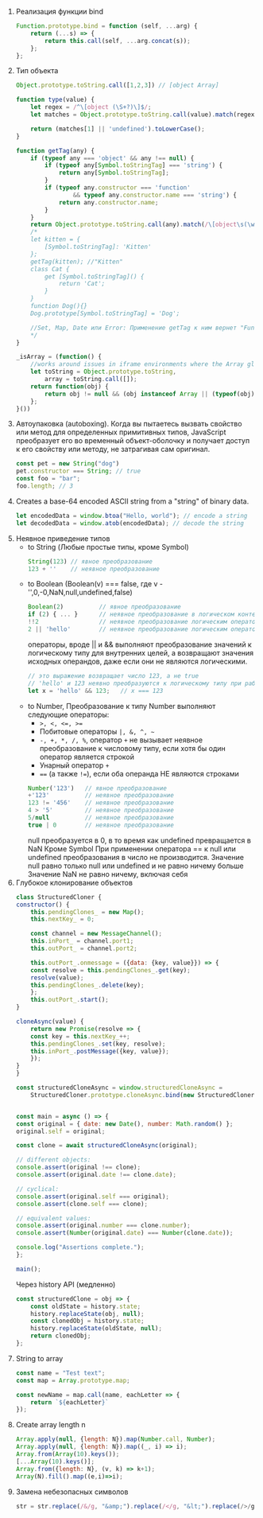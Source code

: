 1.  Реализация функции bind
    ```javascript
    Function.prototype.bind = function (self, ...arg) {
        return (...s) => {
            return this.call(self, ...arg.concat(s));
        };
    };
    ```
2. Тип объекта
    ```javascript
    Object.prototype.toString.call([1,2,3]) // [object Array]

    function type(value) {
        let regex = /^\[object (\S+?)\]$/;
        let matches = Object.prototype.toString.call(value).match(regex) || [];

        return (matches[1] || 'undefined').toLowerCase();
    }

    function getTag(any) {
        if (typeof any === 'object' && any !== null) {
            if (typeof any[Symbol.toStringTag] === 'string') {
                return any[Symbol.toStringTag];
            }
            if (typeof any.constructor === 'function' 
                    && typeof any.constructor.name === 'string') {
                return any.constructor.name;
            }
        }
        return Object.prototype.toString.call(any).match(/\[object\s(\w+)]/)[1];
        /*
        let kitten = {
            [Symbol.toStringTag]: 'Kitten'
        };
        getTag(kitten); //"Kitten"
        class Cat {
            get [Symbol.toStringTag]() {
                return 'Cat';
            }
        }
        function Dog(){}
        Dog.prototype[Symbol.toStringTag] = 'Dog';

        //Set, Map, Date или Error: Применение getTag к ним вернет "Function", потому что это и есть функции — конструкторы итерируемых коллекций, даты и ошибки. От экземпляров мы получим соответственно — "Set", "Map", "Date" и "Error".
        */
    }

    _isArray = (function() { 
        //works around issues in iframe environments where the Array global isn't shared, thus if the object originates in a different window/iframe, "(obj instanceof Array)" will evaluate false. We added some speed optimizations to avoid Object.prototype.toString.call() unless it's absolutely necessary because it's VERY slow (like 20x slower)
        let toString = Object.prototype.toString,
            array = toString.call([]);
        return function(obj) {
            return obj != null && (obj instanceof Array || (typeof(obj) === "object" && !!obj.push && toString.call(obj) === array));
        };
    }())
    ```
3. Автоупаковка (autoboxing). Когда вы пытаетесь вызвать свойство или метод для определенных примитивных типов, JavaScript преобразует его во временный объект-оболочку и получает доступ к его свойству или методу, не затрагивая сам оригинал.
    ```javascript
    const pet = new String("dog")
    pet.constructor === String; // true
    const foo = "bar";
    foo.length; // 3
    ```
4. Creates a base-64 encoded ASCII string from a "string" of binary data.
    ```javascript
    let encodedData = window.btoa("Hello, world"); // encode a string
    let decodedData = window.atob(encodedData); // decode the string
    ```
5. Неявное приведение типов
    * to String (Любые простые типы, кроме Symbol)
        ```javascript
        String(123) // явное преобразование
        123 + ''    // неявное преобразование
        ```
    * to Boolean (Boolean(v) === false, где v - '',0,-0,NaN,null,undefined,false)
        ```javascript
        Boolean(2)          // явное преобразование
        if (2) { ... }      // неявное преобразование в логическом контексте
        !!2                 // неявное преобразование логическим оператором
        2 || 'hello'        // неявное преобразование логическим оператором
        ```
        операторы, вроде || и && выполняют преобразование значений к логическому типу для внутренних целей, а возвращают значения исходных операндов, даже если они не являются логическими.
        ```javascript
        // это выражение возвращает число 123, а не true
        // 'hello' и 123 неявно преобразуются к логическому типу при работе оператора && для вычисления значения выражения
        let x = 'hello' && 123;   // x === 123
        ```
    * to Number, Преобразование к типу Number выполняют следующие операторы: 
        * `>, <, <=, >=`
        * Побитовые операторы `|, &, ^, ~`
        * `-, +, *, /, %`, оператор `+` не вызывает неявное преобразование к числовому типу, если хотя бы один оператор является строкой
        * Унарный оператор `+`
        * `==` (а также `!=`), если оба операнда НЕ являются строками
        ```javascript
        Number('123')   // явное преобразование
        +'123'          // неявное преобразование
        123 != '456'    // неявное преобразование
        4 > '5'         // неявное преобразование
        5/null          // неявное преобразование
        true | 0        // неявное преобразование
        ```
        null преобразуется в 0, в то время как undefined превращается в NaN
        Кроме Symbol
        При применении оператора == к null или undefined преобразования в число не производится. Значение null равно только null или undefined и не равно ничему больше
        Значение NaN не равно ничему, включая себя
6. Глубокое клонирование объектов
    ```javascript
    class StructuredCloner {
    constructor() {
        this.pendingClones_ = new Map();
        this.nextKey_ = 0;

        const channel = new MessageChannel();
        this.inPort_ = channel.port1;
        this.outPort_ = channel.port2;

        this.outPort_.onmessage = ({data: {key, value}}) => {
        const resolve = this.pendingClones_.get(key);
        resolve(value);
        this.pendingClones_.delete(key);
        };
        this.outPort_.start();
    }

    cloneAsync(value) {
        return new Promise(resolve => {
        const key = this.nextKey_++;
        this.pendingClones_.set(key, resolve);
        this.inPort_.postMessage({key, value});
        });
    }
    }

    const structuredCloneAsync = window.structuredCloneAsync =
        StructuredCloner.prototype.cloneAsync.bind(new StructuredCloner);


    const main = async () => {
    const original = { date: new Date(), number: Math.random() };
    original.self = original;

    const clone = await structuredCloneAsync(original);

    // different objects:
    console.assert(original !== clone);
    console.assert(original.date !== clone.date);

    // cyclical:
    console.assert(original.self === original);
    console.assert(clone.self === clone);

    // equivalent values:
    console.assert(original.number === clone.number);
    console.assert(Number(original.date) === Number(clone.date));

    console.log("Assertions complete.");
    };

    main();
    ```
    Через history API (медленно)
    ```javascript
    const structuredClone = obj => {
        const oldState = history.state;
        history.replaceState(obj, null);
        const clonedObj = history.state;
        history.replaceState(oldState, null);
        return clonedObj;
    };
    ```
7. String to array
    ```javascript
    const name = "Test text";
    const map = Array.prototype.map;

    const newName = map.call(name, eachLetter => {
        return `${eachLetter}`
    });
    ```
8. Create array length n
    ```javascript
    Array.apply(null, {length: N}).map(Number.call, Number);
    Array.apply(null, {length: N}).map((_, i) => i);
    Array.from(Array(10).keys());
    [...Array(10).keys()];
    Array.from({length: N}, (v, k) => k+1);
    Array(N).fill().map((e,i)=>i);
    ```
9. Замена небезопасных символов
    ```javascript
    str = str.replace(/&/g, "&amp;").replace(/</g, "&lt;").replace(/>/g, "&gt;");
    ```
